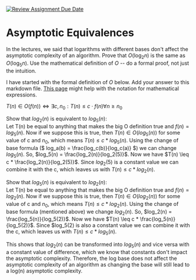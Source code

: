 [![Review Assignment Due Date](https://classroom.github.com/assets/deadline-readme-button-24ddc0f5d75046c5622901739e7c5dd533143b0c8e959d652212380cedb1ea36.svg)](https://classroom.github.com/a/fbkbKZ5N)
# Asymptotic Equivalences

In the lectures, we said that logarithms with different bases don't affect the
asymptotic complexity of an algorithm. Prove that $O(\log_{2} n)$ is the same as
$O(\log_{5} n)$. Use the mathematical definition of $O$ -- do a formal proof,
not just the intuition.

I have started with the formal definition of $O$ below. Add your answer to this
markdown file. [This
page](https://docs.github.com/en/get-started/writing-on-github/working-with-advanced-formatting/writing-mathematical-expressions)
might help with the notation for mathematical expressions.

$T(n) \in O(f(n)) \iff \exists c, n_0: T(n) \leq c \cdot f(n) \forall n \geq n_0$

Show that $log_2(n)$ is equivalent to $log_5(n)$: <br>
Let T(n) be equal to anything that makes the big O definition true and $f(n) = log_5(n)$. 
Now if we suppose this is true, then $T(n) \in O(log_5(n))$ for some value of c and $n_0$, 
which means $T(n) \leq c * log_5(n)$. Using the change of base formula ($ log_a(b) = \frac{log_c(b)}{log_c(a)} $)
we can change $log_5(n)$. So, $log_5(n) = \frac{log_2(n)}{log_2(5)}$. Now we have 
$T(n) \leq c * \frac{log_2(n)}{log_2(5)}$. Since $log_2(5)$ is a constant value we can
combine it with the c, which leaves us with $T(n) \leq c * log_2(n)$. 

Show that $log_5(n)$ is equivalent to $log_2(n)$: <br>
Let T(n) be equal to anything that makes the big O definition true and $f(n) = log_2(n)$.
Now if we suppose this is true, then $T(n) \in O(log_2(n))$ for some value of c and $n_0$,
which means $T(n) \leq c * log_2(n)$. Using the change of base formula (mentioned above)
we change $log_2(n)$. So, $log_2(n) = \frac{log_5(n)}{log_5(2)}$. Now we have
$T(n) \leq c * \frac{log_5(n)}{log_5(2)}$. Since $log_5(2) is also a constant value we can
combine it with the c, which leaves us with $T(n) \leq c * log_5(n)$.

This shows that $log_2(n)$ can be transformed into $log_5(n)$ and vice versa with a constant value
of difference, which we know that constants don't impact the asymptotic complexity. Therefore, the log base
does not affect the asymptotic complexity of an algorithm as changing the base will still lead to a log(n)
asymptotic complexity.

